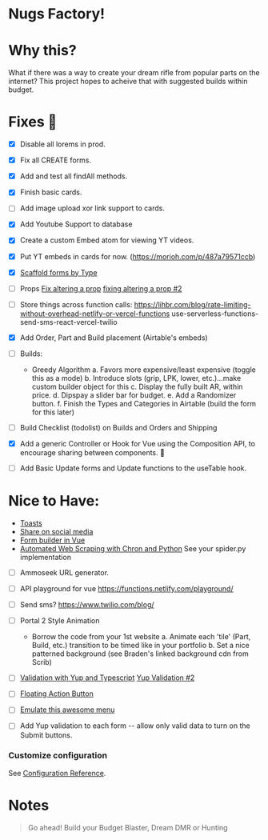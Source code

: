 # Nugs Factory!

# Why this?

What if there was a way to create your dream rifle from popular parts on the internet?  This project hopes to acheive that with suggested builds within budget.

# Fixes :bug:

- [x] Disable all lorems in prod.
- [x] Fix all CREATE forms.
- [x] Add and test all findAll methods.
- [x] Finish basic cards.
- [ ] Add image upload xor link support to cards.
- [x] Add Youtube Support to database 
- [x] Create a custom Embed atom for viewing YT videos.
- [x] Put YT embeds in cards for now. (https://morioh.com/p/487a79571ccb)
- [x] [Scaffold forms by Type](https://www.meziantou.net/generate-an-html-form-from-an-object-in-typescript.htm)

- [ ] Props
    [Fix altering a prop](https://dev.to/jakzaizzat/avoid-mutating-a-prop-directly-ab9)
    [fixing altering a prop #2](https://michaelnthiessen.com/avoid-mutating-prop-directly/)
    

- [ ] Store things across function calls: https://lihbr.com/blog/rate-limiting-without-overhead-netlify-or-vercel-functions
use-serverless-functions-send-sms-react-vercel-twilio
- [x] Add Order, Part and Build placement (Airtable's embeds)  
- [ ] Builds:
    - Greedy Algorithm
        a. Favors more expensive/least expensive (toggle this as a mode)
        b. Introduce slots (grip, LPK, lower, etc.)...make custom builder object for this
        c. Display the fully built AR, within price.
        d. Dipspay a slider bar for budget.
        e. Add a Randomizer button.
        f. Finish the Types and Categories in Airtable (build the form for this later)
- [ ] Build Checklist (todolist) on Builds and Orders and Shipping
- [x] Add a generic Controller or Hook for Vue using the Composition API, to encourage sharing between components. 🐫
- [ ] Add Basic Update forms and Update functions to the useTable hook.

# Nice to Have:

* [Toasts](https://vuejsexamples.com/a-vue-toast-plugin-that-lets-you-create-your-own-toast-component/)
* [Share on social media](https://github.com/nicolasbeauvais/vue-social-sharing)
* [Form builder in Vue](https://vueformulate.com/)
* [Automated Web Scraping with Chron and Python](https://towardsdatascience.com/automated-web-scraping-python-cron-e6bedf4c39eb) See your spider.py implementation
- [ ] Ammoseek URL generator.
- [ ] API playground for vue https://functions.netlify.com/playground/
- [ ] Send sms? https://www.twilio.com/blog/
- [ ] Portal 2 Style Animation
    - Borrow the code from your 1st website
        a. Animate each 'tile' (Part, Build, etc.) transition to be timed like in your portfolio
        b. Set a nice patterned background (see Braden's linked background cdn from Scrib)
- [ ] 
    [Validation with Yup and Typescript](https://medium.com/@maurice.de.beijer/yup-validation-and-typescript-and-formik-6c342578a20e)
    [Yup Validation #2](https://github.com/vijitail/vue-form-validation-yup/blob/master/src/App.vue)
- [ ] [Floating Action Button](https://vuetifyjs.com/en/components/floating-action-buttons/#lateral-screens)
- [ ] [Emulate this awesome menu](https://codesandbox.io/s/xn8xx?file=/src/SmartHome/SmartHome.vue)
- [ ] Add Yup validation to each form -- allow only valid data to turn on the Submit buttons.



### Customize configuration
See [Configuration Reference](https://cli.vuejs.org/config/).


# Notes

> Go ahead!  Build your Budget Blaster, Dream DMR or Hunting 